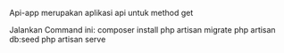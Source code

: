 Api-app merupakan aplikasi api untuk method get


Jalankan Command ini:
composer install
php artisan migrate
php artisan db:seed 
php artisan serve
